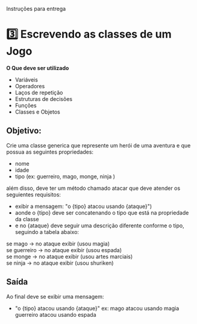Instruções para entrega
# 3️⃣ Escrevendo as classes de um Jogo

**O Que deve ser utilizado**

- Variáveis
- Operadores
- Laços de repetição
- Estruturas de decisões
- Funções
- Classes e Objetos

## Objetivo:

Crie uma classe generica que represente um herói de uma aventura e que possua as seguintes propriedades:

- nome
- idade
- tipo (ex: guerreiro, mago, monge, ninja )

além disso, deve ter um método chamado atacar que deve atender os seguientes requisitos:

- exibir a mensagem: "o {tipo} atacou usando {ataque}")
- aonde o {tipo} deve ser concatenando o tipo que está na propriedade da classe
- e no {ataque} deve seguir uma descrição diferente conforme o tipo, seguindo a tabela abaixo:

se mago -> no ataque exibir (usou magia) <br>
se guerreiro -> no ataque exibir (usou espada)<br>
se monge -> no ataque exibir (usou artes marciais)<br>
se ninja -> no ataque exibir (usou shuriken)<br>

## Saída

Ao final deve se exibir uma mensagem:

- "o {tipo} atacou usando {ataque}"
  ex: mago atacou usando magia
  guerreiro atacou usando espada
